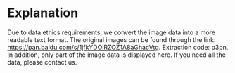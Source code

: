 # Explanation
Due to data ethics requirements, we convert the image data into a more readable text format. The original images can be found through the link: https://pan.baidu.com/s/1jfkYDOlRZOZ1A8aGhacVtg. Extraction code: p3pn. In addition, only part of the image data is displayed here. If you need all the data, please contact us.
